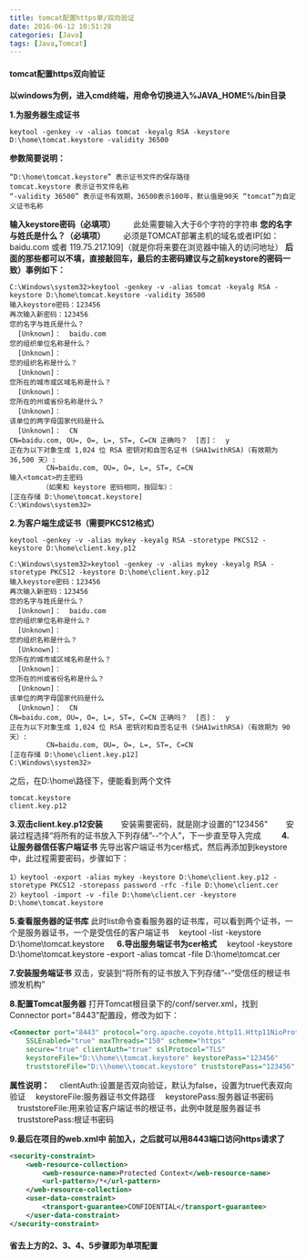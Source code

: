 ```yaml
---
title: tomcat配置https单/双向验证
date: 2016-06-12 10:51:28
categories: [Java]
tags: [Java,Tomcat]
---
```

#### **tomcat配置https双向验证**

**以windows为例，进入cmd终端，用命令切换进入%JAVA_HOME%/bin目录**

**1.为服务器生成证书**
```
keytool -genkey -v -alias tomcat -keyalg RSA -keystore D:\home\tomcat.keystore -validity 36500
```
**参数简要说明：**
```
“D:\home\tomcat.keystore” 表示证书文件的保存路径
tomcat.keystore 表示证书文件名称
“-validity 36500” 表示证书有效期，36500表示100年，默认值是90天 “tomcat”为自定义证书名称
```
**输入keystore密码（必填项）**
　　此处需要输入大于6个字符的字符串
**您的名字与姓氏是什么？（必填项）**
　　必须是TOMCAT部署主机的域名或者IP[如：baidu.com 或者 119.75.217.109]（就是你将来要在浏览器中输入的访问地址）
**后面的那些都可以不填，直接敲回车，最后的主密码建议与之前keystore的密码一致）事例如下：**
```
C:\Windows\system32>keytool -genkey -v -alias tomcat -keyalg RSA -keystore D:\home\tomcat.keystore -validity 36500
输入keystore密码：123456
再次输入新密码：123456
您的名字与姓氏是什么？
  [Unknown]：  baidu.com
您的组织单位名称是什么？
  [Unknown]：  
您的组织名称是什么？
  [Unknown]：  
您所在的城市或区域名称是什么？
  [Unknown]：  
您所在的州或省份名称是什么？
  [Unknown]：  
该单位的两字母国家代码是什么
  [Unknown]：  CN
CN=baidu.com, OU=, O=, L=, ST=, C=CN 正确吗？  [否]：  y
正在为以下对象生成 1,024 位 RSA 密钥对和自签名证书 (SHA1withRSA)（有效期为 36,500 天）:
         CN=baidu.com, OU=, O=, L=, ST=, C=CN
输入<tomcat>的主密码
        （如果和 keystore 密码相同，按回车）：
[正在存储 D:\home\tomcat.keystore]
C:\Windows\system32>
```
 **2.为客户端生成证书（需要PKCS12格式）**
```
keytool -genkey -v -alias mykey -keyalg RSA -storetype PKCS12 -keystore D:\home\client.key.p12
```
```
C:\Windows\system32>keytool -genkey -v -alias mykey -keyalg RSA -storetype PKCS12 -keystore D:\home\client.key.p12
输入keystore密码：123456
再次输入新密码：123456
您的名字与姓氏是什么？
  [Unknown]：  baidu.com
您的组织单位名称是什么？
  [Unknown]：  
您的组织名称是什么？
  [Unknown]：  
您所在的城市或区域名称是什么？
  [Unknown]：  
您所在的州或省份名称是什么？
  [Unknown]：  
该单位的两字母国家代码是什么
  [Unknown]：  CN
CN=baidu.com, OU=, O=, L=, ST=, C=CN 正确吗？  [否]：  y
正在为以下对象生成 1,024 位 RSA 密钥对和自签名证书 (SHA1withRSA)（有效期为 90 天）:
         CN=baidu.com, OU=, O=, L=, ST=, C=CN
[正在存储 D:\home\client.key.p12]
C:\Windows\system32>
```
之后，在D:\home\路径下，便能看到两个文件
```
tomcat.keystore
client.key.p12
```
**3.双击client.key.p12安装**
　　安装需要密码，就是刚才设置的"123456"
　　安装过程选择“将所有的证书放入下列存储”--“个人”，下一步直至导入完成
　　
**4.让服务器信任客户端证书**
先导出客户端证书为cer格式，然后再添加到keystore中，此过程需要密码，步骤如下：
```
1）keytool -export -alias mykey -keystore D:\home\client.key.p12 -storetype PKCS12 -storepass password -rfc -file D:\home\client.cer
2）keytool -import -v -file D:\home\client.cer -keystore D:\home\tomcat.keystore
```
**5.查看服务器的证书库**
此时list命令查看服务器的证书库，可以看到两个证书，一个是服务器证书，一个是受信任的客户端证书
　keytool -list -keystore D:\home\tomcat.keystore
　
**6.导出服务端证书为cer格式**
　keytool -keystore D:\home\tomcat.keystore -export -alias tomcat -file D:\home\tomcat.cer

**7.安装服务端证书**
双击，安装到“将所有的证书放入下列存储”--“受信任的根证书颁发机构”

**8.配置Tomcat服务器**
打开Tomcat根目录下的/conf/server.xml，找到Connector port="8443"配置段，修改为如下：
```XML
<Connector port="8443" protocol="org.apache.coyote.http11.Http11NioProtocol"
	SSLEnabled="true" maxThreads="150" scheme="https"
	secure="true" clientAuth="true" sslProtocol="TLS"
	keystoreFile="D:\\home\\tomcat.keystore" keystorePass="123456"
	truststoreFile="D:\\home\\tomcat.keystore" truststorePass="123456" />
```
**属性说明：**
　clientAuth:设置是否双向验证，默认为false，设置为true代表双向验证
　keystoreFile:服务器证书文件路径
　keystorePass:服务器证书密码
　truststoreFile:用来验证客户端证书的根证书，此例中就是服务器证书
　truststorePass:根证书密码

**9.最后在项目的web.xml中 </web-app> 前加入，之后就可以用8443端口访问https请求了**
```XML
<security-constraint>
	<web-resource-collection>
		<web-resource-name>Protected Context</web-resource-name>
		<url-pattern>/*</url-pattern>
	</web-resource-collection>
	<user-data-constraint>
		<transport-guarantee>CONFIDENTIAL</transport-guarantee>
	</user-data-constraint>
</security-constraint>
```

#### **省去上方的2、3、4、5步骤即为单项配置**